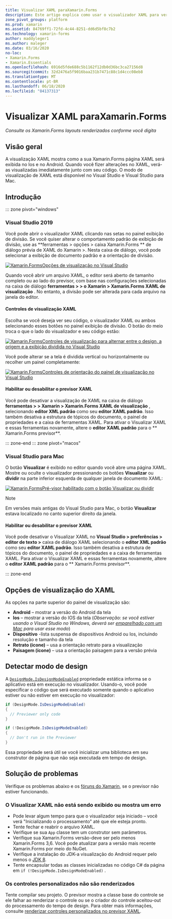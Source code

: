 ```yaml
---
title: Visualizar XAML paraXamarin.Forms
description: Este artigo explica como usar o visualizador XAML para ver seus Xamarin.Forms layouts renderizados conforme você digita. O XAML Visualizer está disponível no Visual Studio 2019 e no Visual Studio 2019 para Mac.
zone_pivot_groups: platform
ms.prod: xamarin
ms.assetid: 84769ff1-72fd-4c44-8251-dd6d5bf8c7b2
ms.technology: xamarin-forms
author: maddyleger1
ms.author: maleger
ms.date: 03/16/2020
no-loc:
- Xamarin.Forms
- Xamarin.Essentials
ms.openlocfilehash: 6916d5fde688c5b1162f12db0d36bc3ca27156d8
ms.sourcegitcommit: 32d2476a5f9016baa231b7471c88c1d4ccc08eb8
ms.translationtype: MT
ms.contentlocale: pt-BR
ms.lasthandoff: 06/18/2020
ms.locfileid: "84137313"
---
```

# <a name="xaml-previewer-for-xamarinforms"></a>Visualizar XAML paraXamarin.Forms

_Consulte os Xamarin.Forms layouts renderizados conforme você digita_

## <a name="overview"></a>Visão geral

A visualização XAML mostra como a sua Xamarin.Forms página XAML será exibida no Ios e no Android. Quando você fizer alterações no XAML, verá-as visualizadas imediatamente junto com seu código. O modo de visualização de XAML está disponível no Visual Studio e Visual Studio para Mac.

## <a name="getting-started"></a>Introdução

::: zone pivot="windows"

### <a name="visual-studio-2019"></a>Visual Studio 2019

Você pode abrir o visualizador XAML clicando nas setas no painel exibição de divisão. Se você quiser alterar o comportamento padrão de exibição de divisão, use as **ferramentas > opções > caixa Xamarin.Forms ** de diálogo prévia de XAML do Xamarin >. Nesta caixa de diálogo, você pode selecionar a exibição de documento padrão e a orientação de divisão.

[![Xamarin.FormsOpções de visualização no Visual Studio](xaml-previewer-images/xamlp-options-vs-sm.png "[! Parar. Opções de visualização não-LOC (Xamarin. Forms)] no Visual Studio")](xaml-previewer-images/xamlp-options-vs-lg.png#lightbox)

Quando você abrir um arquivo XAML, o editor será aberto de tamanho completo ou ao lado do previsor, com base nas configurações selecionadas na caixa de diálogo **ferramentas > > o Xamarin > Xamarin.Forms XAML de visualização** . No entanto, a divisão pode ser alterada para cada arquivo na janela do editor.

#### <a name="xaml-preview-controls"></a>Controles de visualização XAML

Escolha se você deseja ver seu código, o visualizador XAML ou ambos selecionando esses botões no painel exibição de divisão. O botão do meio troca o que o lado do visualizador e seu código estão:

[![Xamarin.FormsControles de visualização para alternar entre o design, a origem e a exibição dividida no Visual Studio](xaml-previewer-images/xamlp-controls-splitview-vs-sm.png "[! Parar. Controles de visualização não-LOC (Xamarin. Forms)] para alternar entre o modo de exibição de design, origem e divisão no Visual Studio")](xaml-previewer-images/xamlp-controls-splitview-vs-lg.png#lightbox)

Você pode alterar se a tela é dividida vertical ou horizontalmente ou recolher um painel completamente:

[![Xamarin.FormsControles de orientação do painel de visualização no Visual Studio](xaml-previewer-images/xamlp-controls-orientation-vs-sm.png "[! Parar. Não-LOC (Xamarin. Forms)] painel de visualização controles de orientação no Visual Studio")](xaml-previewer-images/xamlp-controls-orientation-vs-lg.png#lightbox)

#### <a name="enable-or-disable-the-xaml-previewer"></a>Habilitar ou desabilitar o previsor XAML

Você pode desativar a visualização de XAML na caixa de diálogo **ferramentas > > Xamarin > Xamarin.Forms XAML de visualização** , selecionando **editor XML padrão** como seu **editor XAML padrão**. Isso também desativa a estrutura de tópicos do documento, o painel de propriedades e a caixa de ferramentas XAML. Para ativar o Visualizar XAML e essas ferramentas novamente, altere o **editor XAML padrão** para o ** Xamarin.Forms previsor**.

::: zone-end
::: zone pivot="macos"

### <a name="visual-studio-for-mac"></a>Visual Studio para Mac

O botão **Visualizar** é exibido no editor quando você abre uma página XAML. Mostre ou oculte o visualizador pressionando os botões **Visualizar** ou **dividir** na parte inferior esquerda de qualquer janela de documento XAML:

[![Xamarin.FormsPré-visor habilitado com o botão Visualizar ou dividir](xaml-previewer-images/xamlp-list-sml.png)](xaml-previewer-images/xamlp-list.png#lightbox)

> [!NOTE]
> Em versões mais antigas do Visual Studio para Mac, o botão **Visualizar** estava localizado no canto superior direito da janela.

#### <a name="enable-or-disable-the-xaml-previewer"></a>Habilitar ou desabilitar o previsor XAML

Você pode desativar o Visualizar XAML no **Visual Studio > preferências > editor de texto >** caixa de diálogo XAML selecionando o **editor XML padrão** como seu **editor XAML padrão**. Isso também desativa a estrutura de tópicos do documento, o painel de propriedades e a caixa de ferramentas XAML. Para ativar o Visualizar XAML e essas ferramentas novamente, altere o **editor XAML padrão** para o ** Xamarin.Forms previsor**.

::: zone-end

## <a name="xaml-previewer-options"></a>Opções de visualização do XAML

As opções na parte superior do painel de visualização são:

* **Android** – mostrar a versão do Android da tela
* **Ios** – mostrar a versão do IOS da tela (*Observação: se você estiver usando o Visual Studio no Windows, deverá ser [emparelhado com um Mac](~/ios/get-started/installation/windows/connecting-to-mac/index.md) para usar esse modo*)
* **Dispositivo** -lista suspensa de dispositivos Android ou Ios, incluindo resolução e tamanho da tela
* **Retrato (ícone)** – usa a orientação retrato para a visualização
* **Paisagem (ícone)** – usa a orientação paisagem para a versão prévia

## <a name="detect-design-mode"></a>Detectar modo de design

A [`DesignMode.IsDesignModeEnabled`](xref:Xamarin.Forms.DesignMode.IsDesignModeEnabled) propriedade estática informa se o aplicativo está em execução no visualizador. Usando-o, você pode especificar o código que será executado somente quando o aplicativo estiver ou não estiver em execução no visualizador:

```csharp
if (DesignMode.IsDesignModeEnabled)
{
  // Previewer only code  
}

if (!DesignMode.IsDesignModeEnabled)
{
  // Don't run in the Previewer  
}
```

Essa propriedade será útil se você inicializar uma biblioteca em seu construtor de página que não seja executada em tempo de design.

## <a name="troubleshooting"></a>Solução de problemas

Verifique os problemas abaixo e os [fóruns do Xamarin](https://forums.xamarin.com/categories/xamarin-forms), se o previsor não estiver funcionando.

### <a name="xaml-previewer-isnt-showing-or-shows-an-error"></a>O Visualizar XAML não está sendo exibido ou mostra um erro

* Pode levar algum tempo para que o visualizador seja iniciado – você verá "Inicializando o processamento" até que ele esteja pronto.
* Tente fechar e reabrir o arquivo XAML.
* Verifique se sua `App` classe tem um construtor sem parâmetros.
* Verifique sua Xamarin.Forms versão-deve ser pelo menos Xamarin.Forms 3,6. Você pode atualizar para a versão mais recente Xamarin.Forms por meio do NuGet.
* Verifique a instalação do JDK-a visualização do Android requer pelo menos o [JDK 8](https://www.oracle.com/technetwork/java/javase/downloads/index.html).
* Tente encapsular todas as classes inicializadas no código C# da página em `if (!DesignMode.IsDesignModeEnabled)` .

### <a name="custom-controls-arent-rendering"></a>Os controles personalizados não são renderizados

Tente compilar seu projeto. O previsor mostra a classe base do controle se ele falhar ao renderizar o controle ou se o criador do controle aceitou-out do processamento do tempo de design. Para obter mais informações, consulte [renderizar controles personalizados no previsor XAML](render-custom-controls.md).
